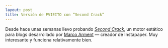 ```yaml
---
layout: post
title: Versión de PVIEITO con “Second Crack”
---
```


Desde hace unas semanas llevo probando _[Second Crack][1]_, un motor estático para blogs desarrollado por [Marco Arment][2] — creador de Instapaper. Muy interesante y funciona relativamente bien.

   [1]: https://github.com/marcoarment/secondcrack/commits/master/
   [2]: http://www.marco.org

